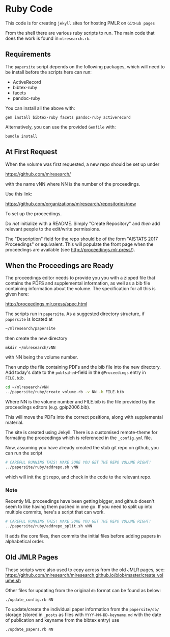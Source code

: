 # Ruby Code

This code is for creating `jekyll` sites for hosting PMLR on `GitHub pages`

From the shell there are various ruby scripts to run. The main code
that does the work is found in `mlresearch.rb`.

## Requirements

The `papersite` script depends on the following packages, which will need to
be install before the scripts here can run:

 - ActiveRecord
 - bibtex-ruby
 - facets
 - pandoc-ruby

You can install all the above with:
```
gem install bibtex-ruby facets pandoc-ruby activerecord
```

Alternatively, you can use the provided `Gemfile` with:
```
bundle install
```

## At First Request

When the volume was first requested, a new repo should be set up under

https://github.com/mlresearch/

with the name vNN where NN is the number of the proceedings.

Use this link:

https://github.com/organizations/mlresearch/repositories/new

To set up the proceedings.

Do *not* initialize with a README. Simply "Create Repository" and *then*
add relevant people to the edit/write permissions.

The "Description" field for the repo should be of the form "AISTATS 2017
Proceedings" or equivalent. This will populate the front page when the
proceedings are available (see http://proceedings.mlr.press/).

## When the Proceedings are Ready

The proceedings editor needs to provide you you with a zipped file that
contains the PDFS and supplemental information, as well as a bib file
containing information about the volume. The specification for all
this is given here:

http://proceedings.mlr.press/spec.html

The scripts run in `papersite`. As a suggested directory structure, if
`papersite` is located at

```bash
~/mlresearch/papersite
```
then create the new directory

```
mkdir ~/mlresearch/vNN
```
with NN being the volume number.

Then unzip the file containing PDFs and the bib file into the new
directory.
Add today's date to the `publsihed`-field in the `@Proceedings` entry in `FILE.bib`.

```bash
cd ~/mlresearch/vNN
../papersite/ruby/create_volume.rb -v NN -b FILE.bib
```

Where NN is the volume number and FILE.bib is the file provided by the
proceedings editors (e.g. gpip2006.bib).

This will move the PDFs into the correct positions, along with
supplemental material.

The site is created using Jekyll. There is a customised remote-theme for formating the proceedings which is referenced in the `_config.yml` file.

Now, assuming you have already created the stub git repo on github,
you can run the script

```bash
# CAREFUL RUNNING THIS! MAKE SURE YOU GET THE REPO VOLUME RIGHT!
../papersite/ruby/addrepo.sh vNN
```

which will init the git repo, and check in the code to the relevant
repo.

### Note

Recently ML proceedings have been getting bigger, and github doesn't seem to like having them pushed in one go. If you need to split up into multiple commits, here's a script that can work.

```bash
# CAREFUL RUNNING THIS! MAKE SURE YOU GET THE REPO VOLUME RIGHT!
../papersite/ruby/addrepo_split.sh vNN
```

It adds the core files, then commits the initial files before adding papers in alphabetical order.


## Old JMLR Pages

These scripts were also used to copy across from the old JMLR pages,
see: https://github.com/mlresearch/mlresearch.github.io/blob/master/create_volume.sh

Other files for updating from the original `db` format can be found as
below:

```bash
./update_config.rb NN
```

To update/create the individual paper information from the
`papersite/db/` storage  (stored in  `_posts` as files with `YYYY-MM-DD-keyname.md` with the date of publication and keyname from the bibtex entry) use

```bash
./update_papers.rb NN
```
